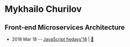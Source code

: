 # Mykhailo Churilov

## Front-end Microservices Architecture
- 2018 Mar 18 -- [JavaScript fwdays&#39;18](https://youtu.be/2r9KqASOSeM)  | [:notebook:](http://slides.com/mykhailochurilov/deck-14#/)  
